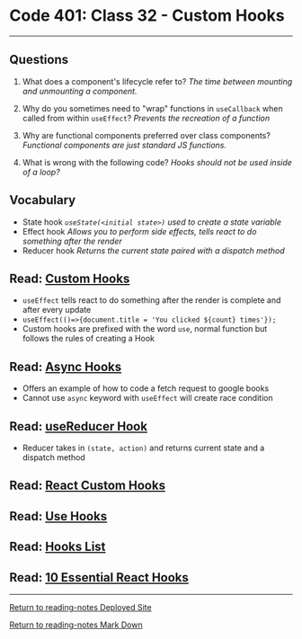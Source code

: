 # Code 401: Class 32 - Custom Hooks

***

## Questions

1. What does a component's lifecycle refer to? *The time between mounting and unmounting a component.*

2. Why do you sometimes need to "wrap" functions in `useCallback` when called from within `useEffect`? *Prevents the recreation of a function*

3. Why are functional components preferred over class components? *Functional components are just standard JS functions.*

4. What is wrong with the following code? *Hooks should not be used inside of a loop?*

## Vocabulary

- State hook *`useState(<initial state>)` used to create a state variable*
- Effect hook *Allows you to perform side effects, tells react to do something after the render*
- Reducer hook *Returns the current state paired with a dispatch method*

## Read: [Custom Hooks](https://www.telerik.com/kendo-react-ui/react-hooks-guide/#toc-custom-react-hooks)

- `useEffect` tells react to do something after the render is complete and after every update
- `useEffect(()=>{document.title = 'You clicked ${count} times'});`
- Custom hooks are prefixed with the word `use`, normal function but follows the rules of creating a Hook


## Read: [Async Hooks](https://dev.to/vinodchauhan7/react-hooks-with-async-await-1n9g)

- Offers an example of how to code a fetch request to google books
- Cannot use `async` keyword with `useEffect` will create race condition

## Read: [useReducer Hook](https://reactjs.org/docs/hooks-reference.html#usereducer)

- Reducer takes in `(state, action)` and returns current state and a dispatch method

## Read: [React Custom Hooks](https://reactjs.org/docs/hooks-custom.html)



## Read: [Use Hooks](https://usehooks.com/)



## Read: [Hooks List](https://github.com/rehooks/awesome-react-hooks)



## Read: [10 Essential React Hooks](https://blog.bitsrc.io/10-react-custom-hooks-you-should-have-in-your-toolbox-aa27d3f5564d)


***

[Return to reading-notes Deployed Site](https://simon-panek.github.io/reading-notes/)

[Return to reading-notes Mark Down](https://github.com/simon-panek/reading-notes)
